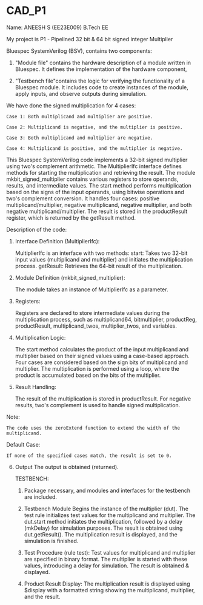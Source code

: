 # CAD_P1
Name: ANEESH S (EE23E009)
B.Tech EE

My project is P1 - Pipelined 32 bit & 64 bit signed integer Multiplier

Bluespec SystemVerilog (BSV), contains two components:
1. "Module file" contains the hardware description of a module written in Bluespec. It defines the implementation of the hardware component, 

2. "Testbench file"contains the logic for verifying the functionality of a Bluespec module. It includes code to create instances of the module, apply inputs, and observe outputs during simulation.

We have done the signed multiplication for 4 cases:

    Case 1: Both multiplicand and multiplier are positive.
    
    Case 2: Multiplicand is negative, and the multiplier is positive.
    
    Case 3: Both multiplicand and multiplier are negative.
    
    Case 4: Multiplicand is positive, and the multiplier is negative.
    
    
This Bluespec SystemVerilog code implements a 32-bit signed multiplier using two's complement arithmetic. The MultiplierIfc interface defines methods for starting the multiplication and retrieving the result. The module mkbit_signed_multiplier contains various registers to store operands, results, and intermediate values. The start method performs multiplication based on the signs of the input operands, using bitwise operations and two's complement conversion. It handles four cases: positive multiplicand/multiplier, negative multiplicand, negative multiplier, and both negative multiplicand/multiplier. The result is stored in the productResult register, which is returned by the getResult method.

Description of the code:

1. Interface Definition (MultiplierIfc):

    MultiplierIfc is an interface with two methods:
        start: Takes two 32-bit input values (multiplicand and multiplier) and initiates the multiplication process.
        getResult: Retrieves the 64-bit result of the multiplication.

2. Module Definition (mkbit_signed_multiplier):

    The module takes an instance of MultiplierIfc as a parameter.

3. Registers:

    Registers are declared to store intermediate values during the multiplication process, such as multiplicand64, bitmultiplier, productReg, productResult, multiplicand_twos, multiplier_twos, and variables.

4. Multiplication Logic:

    The start method calculates the product of the input multiplicand and multiplier based on their signed values using a case-based         approach.
    Four cases are considered based on the sign bits of multiplicand and multiplier.
    The multiplication is performed using a loop, where the product is accumulated based on the bits of the multiplier.

5. Result Handling:

    The result of the multiplication is stored in productResult.
    For negative results, two's complement is used to handle signed multiplication.

Note:

    The code uses the zeroExtend function to extend the width of the multiplicand.
 
Default Case:

    If none of the specified cases match, the result is set to 0.
    
6. Output
   The output is obtained (returned).

   TESTBENCH:
   
      1. Package necessary, and modules and interfaces for the testbench are included.

    2. Testbench Module 
        Begins the instance of the multiplier (dut).
        The test rule initializes test values for the multiplicand and multiplier.
        The dut.start method initiates the multiplication, followed by a delay (mkDelay) for simulation purposes.
        The result is obtained using dut.getResult().
        The multiplication result is displayed, and the simulation is finished.

    3. Test Procedure (rule test):
        Test values for multiplicand and multiplier are specified in binary format.
        The multiplier is started with these values, introducing a delay for simulation.
        The result is obtained & displayed.

    4. Product Result Display:
        The multiplication result is displayed using $display with a formatted string showing the multiplicand, multiplier, and the result.
